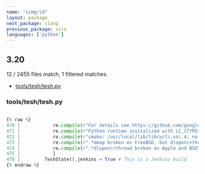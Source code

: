 ```yaml
---
name: "simgrid"
layout: package
next_package: slang
previous_package: silo
languages: ['python']
---
```

## 3.20
12 / 2455 files match, 1 filtered matches.

 - [tools/tesh/tesh.py](#toolsteshteshpy)

### tools/tesh/tesh.py

```python

{% raw %}
470 |            re.compile(r"For details see https://github.com/google/sanitizers/issues/189"),
471 |            re.compile(r"Python runtime initialized with LC_CTYPE=C .*"),
472 |            re.compile(r"cmake: /usr/local/lib/libcurl\.so\.4: no version information available \(required by cmake\)"), # Seen on CircleCI
473 |            re.compile(r".*mmap broken on FreeBSD, but dlopen\+thread broken too. Switching to dlopen\+raw contexts\."),
474 |            re.compile(r".*dlopen\+thread broken on Apple and BSD\. Switching to raw contexts\."),
475 |            ]
476 |         TeshState().jenkins = True # This is a Jenkins build
{% endraw %}

```